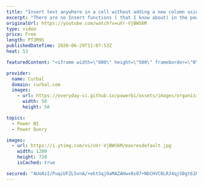 ```yaml
---
title: "Insert text anywhere in a cell without adding a new column using the Power Query User Interface."
excerpt: "There are no Insert functions ( that I know about) in the power query user interface, so if you dont know M, you probably have to create a new column to insert text in power query.  In today's video, I will show you how you can use power query user interface, to insert text into a column without adding"
originalUrl: https://youtube.com/watch?v=uVr-VjBWS6M
type: video
price: Free
length: PT3M9S
publishedDateTime: 2020-06-29T11:07:53Z
heat: 53

featuredContent: "<iframe width=\"800\" height=\"500\" frameborder=\"0\" src=\"https://www.youtube.com/embed/uVr-VjBWS6M\" allow=\"accelerometer; autoplay; encrypted-media; gyroscope; picture-in-picture\" allowfullscreen></iframe>"

provider:
  name: Curbal
  domain: curbal.com
  images:
    - url: https://everyday-cc.github.io/powerbi/assets/images/organizations/curbal.com-50x50.jpg
      width: 50
      height: 50

topics:
  - Power BI
  - Power Query

images:
  - url: https://i.ytimg.com/vi/uVr-VjBWS6M/maxresdefault.jpg
    width: 1280
    height: 720
    isCached: true

secured: "AUoAzI/PuqiUFZL5vnA/+ektSqjOaMAZAHwx0s87+NbCHVC8LRJ4qjS0gt61Ma+SEbTY+fCAHhp/uN+lWg/HhaanS9gzaWdoCntv3eaotC7KyOwKghhCZouwnxnour6/E4fpnpu9ohbwD3rn53VyzP8JpGAihoeRMu69UWN8y4LwyaES2eU1IFp8P1un+6cPsWYD8euP8bkh9Y2YjmaQG7yemJ4yHylkGaItbSeW5orzk1TcH4qVtGLLZgw1BH1IF0JAEX2fyJAp0CLpX+wnzaZvChFaeKM6/Sdyt+MacmkNHZSHSEKkVZWn4uOs1sGTO501QC21WdXQAXGm5GoyDdSyR0RTVpcCPSv71kDIFvyO9y907P0zlJoXppdXXc6f2WRTlhvbUv+potk2tyrRgT8HGQN4JrR0nz9KzhhGVxQ=;vj2tG9GY9iHNR43S2/fdNQ=="
---
```


